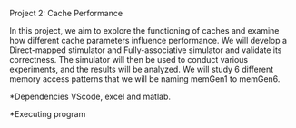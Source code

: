 Project 2: Cache Performance

In this project, we aim to explore the functioning of caches and examine how different cache parameters influence performance. We will develop a Direct-mapped stimulator and Fully-associative  simulator and validate its correctness. The simulator will then be used to conduct various experiments, and the results will be analyzed. We will study 6 different memory access patterns that we will be naming memGen1 to memGen6.

*Dependencies
  VScode, excel and matlab.

*Executing program
  
